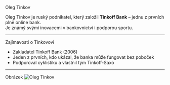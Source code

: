 Oleg Tinkov

Oleg Tinkov je ruský podnikatel, který založil **Tinkoff Bank** – jednu z prvních plně online bank.  
Je známý svými inovacemi v bankovnictví i podporou sportu.

---

Zajímavosti o Tinkovovi
- Zakladatel Tinkoff Bank (2006)  
- Jeden z prvních, kdo ukázal, že banka může fungovat bez poboček  
- Podporoval cyklistiku a vlastnil tým Tinkoff-Saxo

---

Obrázek
![Oleg Tinkov]((https://www.stickybottle.com/wp-content/uploads/2023/07/Tinkov-1-scaled.jpg))
